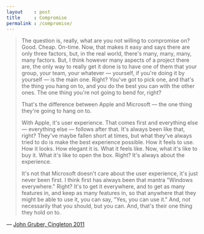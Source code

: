 ```yaml
---
layout    : post
title     : Compromise
permalink : /compromise/
---
```


> The question is, really, what are you not willing to compromise on? Good.
> Cheap. On-time. Now, that makes it easy and says there are only three factors,
> but, in the real world, there's many, many, many, many factors. But, I think
> however many aspects of a project there are, the only way to really get it
> done is to have one of them that your group, your team, your whatever &mdash;
> yourself, if you're doing it by yourself &mdash; is the main one. Right?
> You've got to pick one, and that's the thing you hang on to, and you do the
> best you can with the other ones. The one thing you're not going to bend for,
> right?
> 
> That's the difference between Apple and Microsoft &mdash; the one thing
> they're going to hang on to.
> 
> With Apple, it's user experience. That comes first and everything else &mdash;
> everything else &mdash; follows after that. It's always been like that, right?
> They've maybe fallen short at times, but what they've always tried to do is
> make the best experience possible. How it feels to use. How it looks. How
> elegant it is. What it feels like. Now, what it's like to buy it. What it's
> like to open the box. Right? It's always about the experience.
> 
> It's not that Microsoft doesn't care about the user experience, it's just
> never been first. I think first has always been that mantra "Windows
> everywhere." Right? It's to get it everywhere, and to get as many features in,
> and keep as many features in, so that anywhere that they might be able to use
> it, you can say, "Yes, you can use it." And, not necessarily that you should,
> but you can. And, that's their one thing they hold on to.

&mdash; [John Gruber, Çingleton 2011](http://vimeo.com/31926572)
